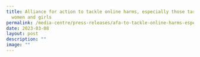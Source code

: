 ```yaml
---
title: Alliance for action to tackle online harms, especially those targeted at
  women and girls
permalink: /media-centre/press-releases/afa-to-tackle-online-harms-especially-those-targeted-at-women-and-girls/
date: 2023-03-08
layout: post
description: ""
image: ""
---
```

